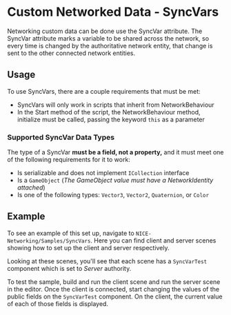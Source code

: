 # Custom Networked Data - SyncVars
Networking custom data can be done use the SyncVar attribute. The SyncVar attribute marks a variable to be shared across the network, so every time is changed by the authoritative network entity, that change is sent to the other connected network entities.

## Usage
To use SyncVars, there are a couple requirements that must be met:
 - SyncVars will only work in scripts that inherit from NetworkBehaviour
 - In the Start method of the script, the NetworkBehaviour method, initialize must be called, passing the keyword `this` as a parameter

### Supported SyncVar Data Types
The type of a SyncVar **must be a field, not a property,** and it must meet one of the following requirements for it to work:
 - Is serializable and does not implement `ICollection` interface
 - Is a `GameObject` (*The GameObject value must have a NetworkIdentity attached*)
 - Is one of the following types: `Vector3`, `Vector2`, `Quaternion`, or `Color`

## Example
To see an example of this set up, navigate to `NICE-Networking/Samples/SyncVars`. Here you can find client and server scenes showing how to set up the client and server respectively.

Looking at these scenes, you'll see that each scene has a `SyncVarTest` component which is set to *Server* authority.

To test the sample, build and run the client scene and run the server scene in the editor. Once the client is connected, start changing the values of the public fields on the `SyncVarTest` component. On the client, the current value of each of those fields is displayed.